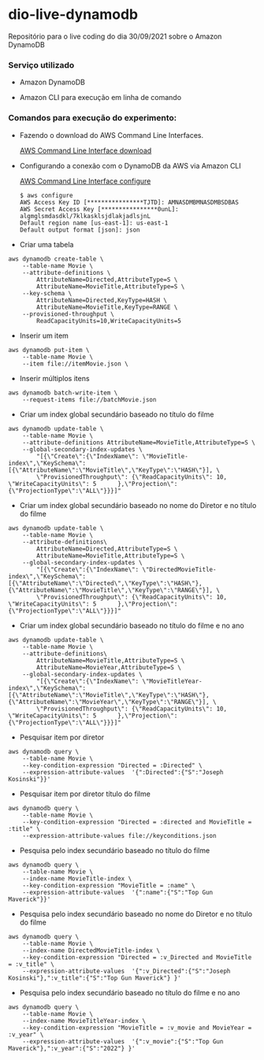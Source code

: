 # dio-live-dynamodb
Repositório para o live coding do dia 30/09/2021 sobre o Amazon DynamoDB

### Serviço utilizado
  - Amazon DynamoDB

    

  - Amazon CLI para execução em linha de comando

### Comandos para execução do experimento:

- Fazendo o download do AWS Command Line Interfaces.

   [AWS Command Line Interface download](https://docs.aws.amazon.com/cli/latest/userguide/getting-started-install.html)

- Configurando a conexão com o DynamoDB da AWS via Amazon CLI

   [AWS Command Line Interface configure](https://docs.aws.amazon.com/pt_br/cli/latest/userguide/cli-configure-quickstart.html#cli-configure-quickstart-region)
   
   ```
   $ aws configure
   AWS Access Key ID [****************TJTD]: AMNASDMBMNASDMBSDBAS
   AWS Secret Access Key [****************0unL]: algmglsmdasdkl/7klkasklsjdlakjadlsjnL
   Default region name [us-east-1]: us-east-1
   Default output format [json]: json
   ```
   
   


- Criar uma tabela

```
aws dynamodb create-table \
    --table-name Movie \
    --attribute-definitions \
        AttributeName=Directed,AttributeType=S \
        AttributeName=MovieTitle,AttributeType=S \
    --key-schema \
        AttributeName=Directed,KeyType=HASH \
        AttributeName=MovieTitle,KeyType=RANGE \
    --provisioned-throughput \
        ReadCapacityUnits=10,WriteCapacityUnits=5
```

- Inserir um item

```
aws dynamodb put-item \
    --table-name Movie \
    --item file://itemMovie.json \
```

- Inserir múltiplos itens

```
aws dynamodb batch-write-item \
    --request-items file://batchMovie.json
```

- Criar um index global secundário baseado no título do filme

```
aws dynamodb update-table \
    --table-name Movie \
    --attribute-definitions AttributeName=MovieTitle,AttributeType=S \
    --global-secondary-index-updates \
        "[{\"Create\":{\"IndexName\": \"MovieTitle-index\",\"KeySchema\":[{\"AttributeName\":\"MovieTitle\",\"KeyType\":\"HASH\"}], \
        \"ProvisionedThroughput\": {\"ReadCapacityUnits\": 10, \"WriteCapacityUnits\": 5      },\"Projection\":{\"ProjectionType\":\"ALL\"}}}]"
```

- Criar um index global secundário baseado no nome do Diretor e no título do filme

```
aws dynamodb update-table \
    --table-name Movie \
    --attribute-definitions\
        AttributeName=Directed,AttributeType=S \
        AttributeName=MovieTitle,AttributeType=S \
    --global-secondary-index-updates \
        "[{\"Create\":{\"IndexName\": \"DirectedMovieTitle-index\",\"KeySchema\":[{\"AttributeName\":\"Directed\",\"KeyType\":\"HASH\"}, {\"AttributeName\":\"MovieTitle\",\"KeyType\":\"RANGE\"}], \
        \"ProvisionedThroughput\": {\"ReadCapacityUnits\": 10, \"WriteCapacityUnits\": 5      },\"Projection\":{\"ProjectionType\":\"ALL\"}}}]"
```

- Criar um index global secundário baseado no título do filme e no ano

```
aws dynamodb update-table \
    --table-name Movie \
    --attribute-definitions\
        AttributeName=MovieTitle,AttributeType=S \
        AttributeName=MovieYear,AttributeType=S \
    --global-secondary-index-updates \
        "[{\"Create\":{\"IndexName\": \"MovieTitleYear-index\",\"KeySchema\":[{\"AttributeName\":\"MovieTitle\",\"KeyType\":\"HASH\"}, {\"AttributeName\":\"MovieYear\",\"KeyType\":\"RANGE\"}], \
        \"ProvisionedThroughput\": {\"ReadCapacityUnits\": 10, \"WriteCapacityUnits\": 5      },\"Projection\":{\"ProjectionType\":\"ALL\"}}}]"
```

- Pesquisar item por diretor

```
aws dynamodb query \
    --table-name Movie \
    --key-condition-expression "Directed = :Directed" \
    --expression-attribute-values  '{":Directed":{"S":"Joseph Kosinski"}}'
```
- Pesquisar item por diretor título do filme

```
aws dynamodb query \
    --table-name Movie \
    --key-condition-expression "Directed = :directed and MovieTitle = :title" \
    --expression-attribute-values file://keyconditions.json
```

- Pesquisa pelo index secundário baseado no título do filme

```
aws dynamodb query \
    --table-name Movie \
    --index-name MovieTitle-index \
    --key-condition-expression "MovieTitle = :name" \
    --expression-attribute-values  '{":name":{"S":"Top Gun Maverick"}}'
```

- Pesquisa pelo index secundário baseado no nome do Diretor e no título do filme

```
aws dynamodb query \
    --table-name Movie \
    --index-name DirectedMovieTitle-index \
    --key-condition-expression "Directed = :v_Directed and MovieTitle = :v_title" \
    --expression-attribute-values  '{":v_Directed":{"S":"Joseph Kosinski"},":v_title":{"S":"Top Gun Maverick"} }'
```

- Pesquisa pelo index secundário baseado no título do filme e no ano

```
aws dynamodb query \
    --table-name Movie \
    --index-name MovieTitleYear-index \
    --key-condition-expression "MovieTitle = :v_movie and MovieYear = :v_year" \
    --expression-attribute-values  '{":v_movie":{"S":"Top Gun Maverick"},":v_year":{"S":"2022"} }'
```
